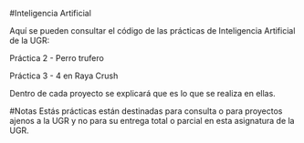 #Inteligencia Artificial

Aquí se pueden consultar el código de las prácticas de Inteligencia Artificial de la UGR:

Práctica 2 - Perro trufero

Práctica 3 - 4 en Raya Crush

Dentro de cada proyecto se explicará que es lo que se realiza en ellas.

#Notas
Estás prácticas están destinadas para consulta o para proyectos ajenos a la UGR y no para su entrega total o parcial en esta asignatura de la UGR.
